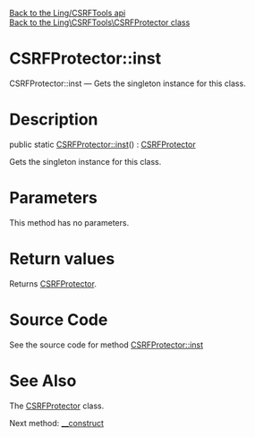 [Back to the Ling/CSRFTools api](https://github.com/lingtalfi/CSRFTools/blob/master/doc/api/Ling/CSRFTools.md)<br>
[Back to the Ling\CSRFTools\CSRFProtector class](https://github.com/lingtalfi/CSRFTools/blob/master/doc/api/Ling/CSRFTools/CSRFProtector.md)


CSRFProtector::inst
================



CSRFProtector::inst — Gets the singleton instance for this class.




Description
================


public static [CSRFProtector::inst](https://github.com/lingtalfi/CSRFTools/blob/master/doc/api/Ling/CSRFTools/CSRFProtector/inst.md)() : [CSRFProtector](https://github.com/lingtalfi/CSRFTools/blob/master/doc/api/Ling/CSRFTools/CSRFProtector.md)




Gets the singleton instance for this class.




Parameters
================

This method has no parameters.


Return values
================

Returns [CSRFProtector](https://github.com/lingtalfi/CSRFTools/blob/master/doc/api/Ling/CSRFTools/CSRFProtector.md).








Source Code
===========
See the source code for method [CSRFProtector::inst](https://github.com/lingtalfi/CSRFTools/blob/master/CSRFProtector.php#L167-L173)


See Also
================

The [CSRFProtector](https://github.com/lingtalfi/CSRFTools/blob/master/doc/api/Ling/CSRFTools/CSRFProtector.md) class.

Next method: [__construct](https://github.com/lingtalfi/CSRFTools/blob/master/doc/api/Ling/CSRFTools/CSRFProtector/__construct.md)<br>

